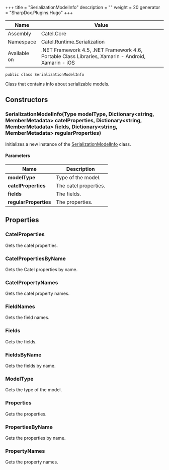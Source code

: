 

+++
title = "SerializationModelInfo" 
description = ""
weight = 20
generator = "SharpDox.Plugins.Hugo"
+++

Name|Value
---|---
Assembly|Catel.Core
Namespace|Catel.Runtime.Serialization
Available on|.NET Framework 4.5, .NET Framework 4.6, Portable Class Libraries, Xamarin - Android, Xamarin - iOS

```
public class SerializationModelInfo
```

Class that contains info about serializable models.

## Constructors

### SerializationModelInfo(Type modelType, Dictionary<string, MemberMetadata> catelProperties, Dictionary<string, MemberMetadata> fields, Dictionary<string, MemberMetadata> regularProperties)

Initializes a new instance of the [SerializationModelInfo](#) class.

#### Parameters

Name|Description
---|---
**modelType**|Type of the model.
**catelProperties**|The catel properties.
**fields**|The fields.
**regularProperties**|The properties.

## Properties

### CatelProperties

Gets the catel properties.

### CatelPropertiesByName

Gets the Catel properties by name.

### CatelPropertyNames

Gets the catel property names.

### FieldNames

Gets the field names.

### Fields

Gets the fields.

### FieldsByName

Gets the fields by name.

### ModelType

Gets the type of the model.

### Properties

Gets the properties.

### PropertiesByName

Gets the properties by name.

### PropertyNames

Gets the property names.

